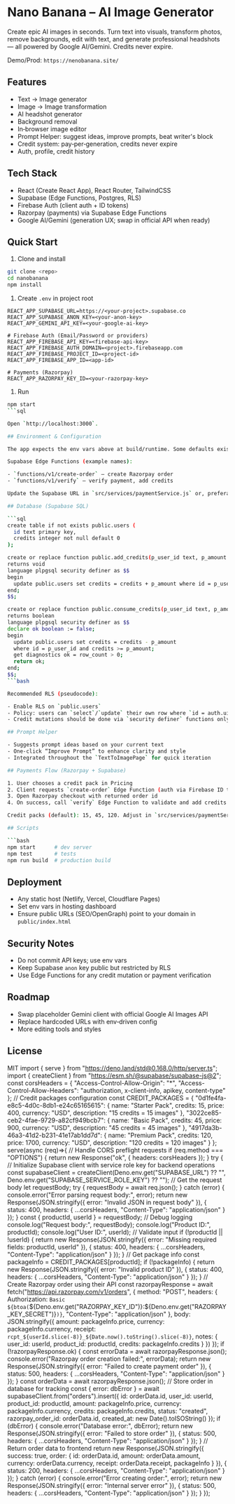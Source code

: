 # Nano Banana – AI Image Generator

Create epic AI images in seconds. Turn text into visuals, transform photos, remove backgrounds, edit with text, and generate professional headshots — all powered by Google AI/Gemini. Credits never expire.

Demo/Prod: `https://nenobanana.site/`

## Features

- Text → Image generator
- Image → Image transformation
- AI headshot generator
- Background removal
- In‑browser image editor
- Prompt Helper: suggest ideas, improve prompts, beat writer's block
- Credit system: pay‑per‑generation, credits never expire
- Auth, profile, credit history

## Tech Stack

- React (Create React App), React Router, TailwindCSS
- Supabase (Edge Functions, Postgres, RLS)
- Firebase Auth (client auth + ID tokens)
- Razorpay (payments) via Supabase Edge Functions
- Google AI/Gemini (generation UX; swap in official API when ready)

## Quick Start

1. Clone and install

```bash
git clone <repo>
cd nanobanana
npm install
```

1. Create `.env` in project root

```env
REACT_APP_SUPABASE_URL=https://<your-project>.supabase.co
REACT_APP_SUPABASE_ANON_KEY=<your-anon-key>
REACT_APP_GEMINI_API_KEY=<your-google-ai-key>

# Firebase Auth (Email/Password or providers)
REACT_APP_FIREBASE_API_KEY=<firebase-api-key>
REACT_APP_FIREBASE_AUTH_DOMAIN=<project>.firebaseapp.com
REACT_APP_FIREBASE_PROJECT_ID=<project-id>
REACT_APP_FIREBASE_APP_ID=<app-id>

# Payments (Razorpay)
REACT_APP_RAZORPAY_KEY_ID=<your-razorpay-key>
```

1. Run

```bash
npm start
```sql

Open `http://localhost:3000`.

## Environment & Configuration

The app expects the env vars above at build/runtime. Some defaults exist in code for local dev; always override with your own values in production.

Supabase Edge Functions (example names):

- `functions/v1/create-order` – create Razorpay order
- `functions/v1/verify` – verify payment, add credits

Update the Supabase URL in `src/services/paymentService.js` or, preferably, refactor to read from `REACT_APP_SUPABASE_URL`.

## Database (Supabase SQL)

```sql
create table if not exists public.users (
  id text primary key,
  credits integer not null default 0
);

create or replace function public.add_credits(p_user_id text, p_amount int)
returns void
language plpgsql security definer as $$
begin
  update public.users set credits = credits + p_amount where id = p_user_id;
end;
$$;

create or replace function public.consume_credits(p_user_id text, p_amount int)
returns boolean
language plpgsql security definer as $$
declare ok boolean := false;
begin
  update public.users set credits = credits - p_amount
  where id = p_user_id and credits >= p_amount;
  get diagnostics ok = row_count > 0;
  return ok;
end;
$$;
```bash

Recommended RLS (pseudocode):

- Enable RLS on `public.users`
- Policy: users can `select`/`update` their own row where `id = auth.uid()`
- Credit mutations should be done via `security definer` functions only

## Prompt Helper

- Suggests prompt ideas based on your current text
- One‑click “Improve Prompt” to enhance clarity and style
- Integrated throughout the `TextToImagePage` for quick iteration

## Payments Flow (Razorpay + Supabase)

1. User chooses a credit pack in Pricing
2. Client requests `create-order` Edge Function (auth via Firebase ID token)
3. Open Razorpay checkout with returned order id
4. On success, call `verify` Edge Function to validate and add credits via `add_credits`

Credit packs (default): 15, 45, 120. Adjust in `src/services/paymentService.js`.

## Scripts

```bash
npm start      # dev server
npm test       # tests
npm run build  # production build
```

## Deployment

- Any static host (Netlify, Vercel, Cloudflare Pages)
- Set env vars in hosting dashboard
- Ensure public URLs (SEO/OpenGraph) point to your domain in `public/index.html`

## Security Notes

- Do not commit API keys; use env vars
- Keep Supabase `anon` key public but restricted by RLS
- Use Edge Functions for any credit mutation or payment verification

## Roadmap

- Swap placeholder Gemini client with official Google AI Images API
- Replace hardcoded URLs with env‑driven config
- More editing tools and styles

## License

MIT
import { serve } from "<https://deno.land/std@0.168.0/http/server.ts>";
import { createClient } from "<https://esm.sh/@supabase/supabase-js@2>";
const corsHeaders = {
  "Access-Control-Allow-Origin": "*",
  "Access-Control-Allow-Headers": "authorization, x-client-info, apikey, content-type"
};
// Credit packages configuration
const CREDIT_PACKAGES = {
  "0d1fe4fa-e8c5-4d0c-8db1-e24c65165615": {
    name: "Starter Pack",
    credits: 15,
    price: 400,
    currency: "USD",
    description: "15 credits = 15 images"
  },
  "3022ce85-ceb2-4fae-9729-a82cf949bcb7": {
    name: "Basic Pack",
    credits: 45,
    price: 900,
    currency: "USD",
    description: "45 credits = 45 images"
  },
  "4917da3b-46a3-41d2-b231-41e17ab1dd7d": {
    name: "Premium Pack",
    credits: 120,
    price: 1700,
    currency: "USD",
    description: "120 credits = 120 images"
  }
};
serve(async (req)=>{
  // Handle CORS preflight requests
  if (req.method === "OPTIONS") {
    return new Response("ok", {
      headers: corsHeaders
    });
  }
  try {
    // Initialize Supabase client with service role key for backend operations
    const supabaseClient = createClient(Deno.env.get("SUPABASE_URL") ?? "", Deno.env.get("SUPABASE_SERVICE_ROLE_KEY") ?? "");
    // Get the request body
    let requestBody;
    try {
      requestBody = await req.json();
    } catch (error) {
      console.error("Error parsing request body:", error);
      return new Response(JSON.stringify({
        error: "Invalid JSON in request body"
      }), {
        status: 400,
        headers: {
          ...corsHeaders,
          "Content-Type": "application/json"
        }
      });
    }
    const { productId, userId } = requestBody;
    // Debug logging
    console.log("Request body:", requestBody);
    console.log("Product ID:", productId);
    console.log("User ID:", userId);
    // Validate input
    if (!productId || !userId) {
      return new Response(JSON.stringify({
        error: "Missing required fields: productId, userId"
      }), {
        status: 400,
        headers: {
          ...corsHeaders,
          "Content-Type": "application/json"
        }
      });
    }
    // Get package info
    const packageInfo = CREDIT_PACKAGES[productId];
    if (!packageInfo) {
      return new Response(JSON.stringify({
        error: "Invalid product ID"
      }), {
        status: 400,
        headers: {
          ...corsHeaders,
          "Content-Type": "application/json"
        }
      });
    }
    // Create Razorpay order using their API
    const razorpayResponse = await fetch("<https://api.razorpay.com/v1/orders>", {
      method: "POST",
      headers: {
        Authorization: `Basic ${btoa(`${Deno.env.get("RAZORPAY_KEY_ID")}:${Deno.env.get("RAZORPAY_KEY_SECRET")}`)}`,
        "Content-Type": "application/json"
      },
      body: JSON.stringify({
        amount: packageInfo.price,
        currency: packageInfo.currency,
        receipt: `rcpt_${userId.slice(-8)}_${Date.now().toString().slice(-8)}`,
        notes: {
          user_id: userId,
          product_id: productId,
          credits: packageInfo.credits
        }
      })
    });
    if (!razorpayResponse.ok) {
      const errorData = await razorpayResponse.json();
      console.error("Razorpay order creation failed:", errorData);
      return new Response(JSON.stringify({
        error: "Failed to create payment order"
      }), {
        status: 500,
        headers: {
          ...corsHeaders,
          "Content-Type": "application/json"
        }
      });
    }
    const orderData = await razorpayResponse.json();
    // Store order in database for tracking
    const { error: dbError } = await supabaseClient.from("orders").insert({
      id: orderData.id,
      user_id: userId,
      product_id: productId,
      amount: packageInfo.price,
      currency: packageInfo.currency,
      credits: packageInfo.credits,
      status: "created",
      razorpay_order_id: orderData.id,
      created_at: new Date().toISOString()
    });
    if (dbError) {
      console.error("Database error:", dbError);
      return new Response(JSON.stringify({
        error: "Failed to store order"
      }), {
        status: 500,
        headers: {
          ...corsHeaders,
          "Content-Type": "application/json"
        }
      });
    }
    // Return order data to frontend
    return new Response(JSON.stringify({
      success: true,
      order: {
        id: orderData.id,
        amount: orderData.amount,
        currency: orderData.currency,
        receipt: orderData.receipt,
        packageInfo
      }
    }), {
      status: 200,
      headers: {
        ...corsHeaders,
        "Content-Type": "application/json"
      }
    });
  } catch (error) {
    console.error("Error creating order:", error);
    return new Response(JSON.stringify({
      error: "Internal server error"
    }), {
      status: 500,
      headers: {
        ...corsHeaders,
        "Content-Type": "application/json"
      }
    });
  }
});
